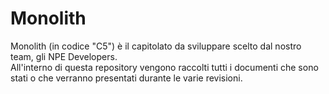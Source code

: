 # Monolith
Monolith (in codice "C5") è il capitolato da sviluppare scelto dal nostro team, gli NPE Developers.  
All'interno di questa repository vengono raccolti tutti i documenti che sono stati o che verranno presentati durante le varie revisioni.